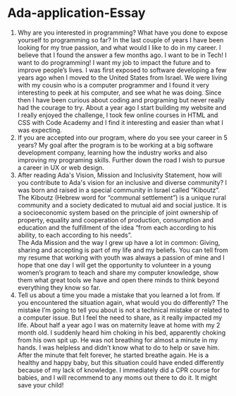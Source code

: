 # Ada-application-Essay 
1.  Why are you interested in programming? What have you done to expose yourself to programming so far?
In the last couple of years I have been looking for my true passion, and what would I like to do in my career. I believe that I found the answer a few months ago. I want to be in Tech! I want to do programming! I want my job to impact the future and to improve people’s lives. 
I was first exposed to software developing a few years ago when I moved to the United States from Israel. We were living with my cousin who is a computer programmer and I found it very interesting to peek at his computer, and see what he was doing. Since then I have been curious about coding and programing but never really had the courage to try. About a year ago I start building my website and I really enjoyed the challenge, I took few online courses in HTML and CSS with Code Academy and I find it interesting and easier than what I was expecting.
2. If you are accepted into our program, where do you see your career in 5 years?
My goal after the program is to be working at a big software development company, learning how the industry works and also improving my programing skills. Further down the road I wish to pursue a career in UX or web design. 
3. After reading Ada's Vision, Mission and Inclusivity Statement, how will you contribute to Ada's vision for an inclusive and diverse community? 
I was born and raised in a special community in Israel called “Kiboutz”. The Kiboutz (Hebrew word for “communal settlement”) is a unique rural community and a society dedicated to mutual aid and social justice. It is a socioeconomic system based on the principle of joint ownership of property, equality and cooperation of production, consumption and education and the fulfillment of the idea “from each according to his ability, to each according to his needs”.  
The Ada Mission and the way I grew up have a lot in common: Giving, sharing and accepting is part of my life and my beliefs. You can tell from my resume that working with youth was always a passion of mine and I hope that one day I will get the opportunity to volunteer in a young women’s program to teach and share my computer knowledge, show them what great tools we have and open there minds to think beyond everything they know so far. 
4. Tell us about a time you made a mistake that you learned a lot from. If you encountered the situation again, what would you do differently?
The mistake I’m going to tell you about is not a technical mistake or related to a computer issue. But I feel the need to share, as it really impacted my life.
About half a year ago I was on maternity leave at home with my 2 month old. I suddenly heard him choking in his bed, apparently choking from his own spit up. He was not breathing for almost a minute in my hands. I was helpless and didn’t know what to do to help or save him. After the minute that felt forever, he started breathe again. He is a healthy and happy baby, but this situation could have ended differently because of my lack of knowledge. I immediately did a CPR course for babies, and I will recommend to any moms out there to do it. It might save your child!


 







